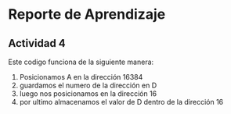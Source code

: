# Reporte de Aprendizaje

## Actividad 4

Este codigo funciona de la siguiente manera:

1. Posicionamos A en la dirección 16384
2. guardamos el numero de la dirección en D
3. luego nos posicionamos en la dirección 16
4. por ultimo almacenamos el valor de D dentro de la dirección 16